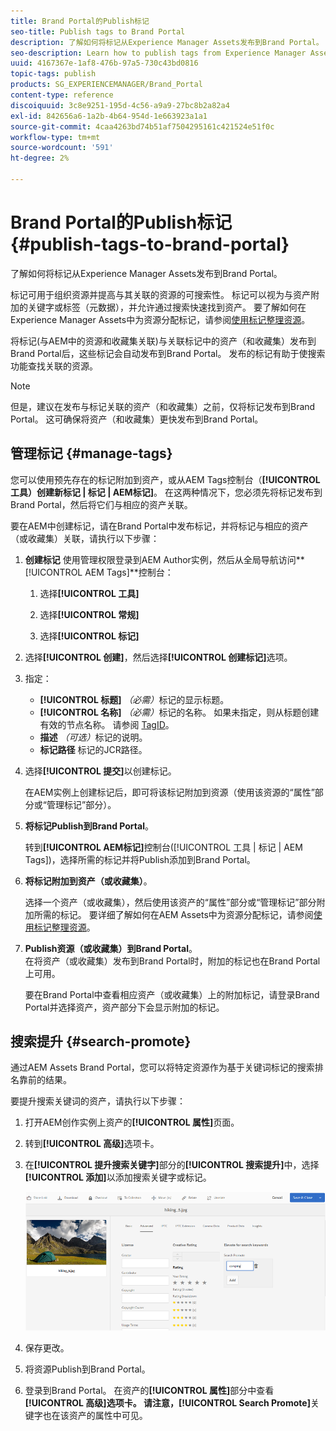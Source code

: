 ```yaml
---
title: Brand Portal的Publish标记
seo-title: Publish tags to Brand Portal
description: 了解如何将标记从Experience Manager Assets发布到Brand Portal。
seo-description: Learn how to publish tags from Experience Manager Assets to Brand Portal.
uuid: 4167367e-1af8-476b-97a5-730c43bd0816
topic-tags: publish
products: SG_EXPERIENCEMANAGER/Brand_Portal
content-type: reference
discoiquuid: 3c8e9251-195d-4c56-a9a9-27bc8b2a82a4
exl-id: 842656a6-1a2b-4b64-954d-1e663923a1a1
source-git-commit: 4caa4263bd74b51af7504295161c421524e51f0c
workflow-type: tm+mt
source-wordcount: '591'
ht-degree: 2%

---
```


# Brand Portal的Publish标记 {#publish-tags-to-brand-portal}

了解如何将标记从Experience Manager Assets发布到Brand Portal。

标记可用于组织资源并提高与其关联的资源的可搜索性。 标记可以视为与资产附加的关键字或标签（元数据），并允许通过搜索快速找到资产。 要了解如何在Experience Manager Assets中为资源分配标记，请参阅[使用标记整理资源](https://experienceleague.adobe.com/docs/experience-manager-65/assets/managing/organize-assets.html)。

将标记(与AEM中的资源和收藏集关联)与关联标记中的资产（和收藏集）发布到Brand Portal后，这些标记会自动发布到Brand Portal。 发布的标记有助于使搜索功能查找关联的资源。

>[!NOTE]
>
>但是，建议在发布与标记关联的资产（和收藏集）之前，仅将标记发布到Brand Portal。 这可确保将资产（和收藏集）更快发布到Brand Portal。

## 管理标记 {#manage-tags}

您可以使用预先存在的标记附加到资产，或从AEM Tags控制台（**[!UICONTROL 工具）创建新标记 | 标记 | AEM标记]**。 在这两种情况下，您必须先将标记发布到Brand Portal，然后将它们与相应的资产关联。

要在AEM中创建标记，请在Brand Portal中发布标记，并将标记与相应的资产（或收藏集）关联，请执行以下步骤：

1. **创建标记**
使用管理权限登录到AEM Author实例，然后从全局导航访问**[!UICONTROL AEM Tags]**&#x200B;控制台：

   1. 选择&#x200B;**[!UICONTROL 工具]**

   1. 选择&#x200B;**[!UICONTROL 常规]**

   1. 选择&#x200B;**[!UICONTROL 标记]**

1. 选择&#x200B;**[!UICONTROL 创建]**，然后选择&#x200B;**[!UICONTROL 创建标记]**&#x200B;选项。
1. 指定：

   * **[!UICONTROL 标题]**
     *（必需）*&#x200B;标记的显示标题。
   * **[!UICONTROL 名称]**
     *（必需）*&#x200B;标记的名称。 如果未指定，则从标题创建有效的节点名称。 请参阅 [TagID](https://experienceleague.adobe.com/docs/experience-manager-65/developing/platform/tagging/framework.html)。
   * **描述**
     *（可选）*&#x200B;标记的说明。
   * **标记路径**
标记的JCR路径。

1. 选择&#x200B;**[!UICONTROL 提交]**&#x200B;以创建标记。

   在AEM实例上创建标记后，即可将该标记附加到资源（使用该资源的“属性”部分或“管理标记”部分）。

1. **将标记Publish到Brand Portal**。

   转到&#x200B;**[!UICONTROL AEM标记]**&#x200B;控制台([!UICONTROL 工具 | 标记 | AEM Tags])，选择所需的标记并将Publish添加到Brand Portal。

1. **将标记附加到资产（或收藏集）**。

   选择一个资产（或收藏集），然后使用该资产的“属性”部分或“管理标记”部分附加所需的标记。 要详细了解如何在AEM Assets中为资源分配标记，请参阅[使用标记整理资源](https://experienceleague.adobe.com/docs/experience-manager-65/assets/managing/organize-assets.html)。

1. **Publish资源（或收藏集）到Brand Portal**。\
   在将资产（或收藏集）发布到Brand Portal时，附加的标记也在Brand Portal上可用。

   要在Brand Portal中查看相应资产（或收藏集）上的附加标记，请登录Brand Portal并选择资产，资产部分下会显示附加的标记。

## 搜索提升 {#search-promote}

通过AEM Assets Brand Portal，您可以将特定资源作为基于关键词标记的搜索排名靠前的结果。

要提升搜索关键词的资产，请执行以下步骤：

1. 打开AEM创作实例上资产的&#x200B;**[!UICONTROL 属性]**&#x200B;页面。
1. 转到&#x200B;**[!UICONTROL 高级]**&#x200B;选项卡。
1. 在&#x200B;**[!UICONTROL 提升搜索关键字]**&#x200B;部分的&#x200B;**[!UICONTROL 搜索提升]**&#x200B;中，选择&#x200B;**[!UICONTROL 添加]**&#x200B;以添加搜索关键字或标记。

   ![](assets/search-promote.png)

1. 保存更改。
1. 将资源Publish到Brand Portal。
1. 登录到Brand Portal。 在资产的&#x200B;**[!UICONTROL 属性]**&#x200B;部分中查看&#x200B;**[!UICONTROL 高级]**选项卡。
请注意，**[!UICONTROL Search Promote]**&#x200B;关键字也在该资产的属性中可见。

